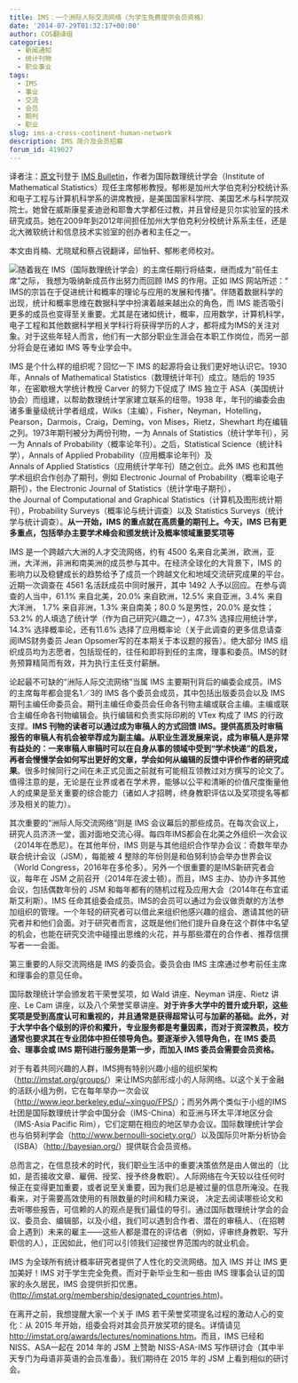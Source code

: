 ```yaml
---
title: IMS：一个洲际人际交流网络（为学生免费提供会员资格）
date: '2014-07-29T01:32:17+00:00'
author: COS翻译组
categories:
  - 新闻通知
  - 统计刊物
  - 职业事业
tags:
  - IMS
  - 事业
  - 交流
  - 会员
  - 期刊
  - 职业
slug: ims-a-cross-continent-human-network
description: IMS 简介及会员招募
forum_id: 419027
---
```

译者注：[原文](http://bulletin.imstat.org/2014/07/ims-a-cross-continent-human-network-with-free-student-membership/)刊登于 [IMS Bulletin](http://bulletin.imstat.org/)，作者为国际数理统计学会（Institute of Mathematical Statistics）现任主席郁彬教授。郁彬是加州大学伯克利分校统计系和电子工程与计算机科学系的讲席教授，是美国国家科学院、美国艺术与科学院双院士。她曾在威斯康星麦迪逊和耶鲁大学都任过教，并且曾经是贝尔实验室的技术研究成员。她在2009年到2012年间担任加州大学伯克利分校统计系系主任，还是北大微软统计和信息技术实验室的创办者和主任之一。

本文由肖楠、尤晓斌和蔡占锐翻译，邱怡轩、郁彬老师校对。

![](http://bulletin.imstat.org/wp-content/uploads/Bin-Yu-2013.jpg)随着我在 IMS（国际数理统计学会）的主席任期行将结束，继而成为“前任主席”之际， 我想为吸纳新成员作出努力而回顾 IMS 的作用。正如 IMS 网站所述：“ IMS的宗旨在于促进统计和概率的理论与应用的发展和传播”。伴随着数据科学的出现，统计和概率思维在数据科学中扮演着越来越出众的角色，而 IMS 能否吸引更多的成员也变得至关重要。尤其是在诸如统计，概率，应用数学，计算机科学，电子工程和其他数据科学相关学科行将获得学历的人才，都将成为IMS的关注对象。对于这些年轻人而言，他们有一大部分职业生涯会在本职工作岗位，而另一部分将会是在诸如 IMS 等专业学会中。

IMS 是个什么样的组织呢？回忆一下 IMS 的起源将会让我们更好地认识它。1930 年，Annals of Mathematical Statistics（数理统计年刊）成立。随后的 1935 年，在密歇根大学统计教授 Carver 的努力下促成了 IMS 独立于 ASA（美国统计协会）而组建，以帮助数理统计学家建立联系的纽带。1938 年，年刊的编委会由诸多重量级统计学者组成，Wilks（主编），Fisher，Neyman，Hotelling，Pearson，Darmois，Craig，Deming，von Mises，Rietz，Shewhart 均在编辑之列。1973年期刊被分为两份刊物，一为 Annals of Statistics（统计学年刊），另一为 Annals of Probability（概率论年刊）。之后，Statistical Science（统计科学），Annals of Applied Probability（应用概率论年刊）及 Annals of Applied Statistics（应用统计学年刊）随之创立。此外 IMS 也和其他学术组织合作创办了期刊，例如 Electronic Journal of Probability（概率论电子期刊），the Electronic Journal of Statistics（统计学电子期刊），the Journal of Computational and Graphical Statistics（计算机及图形统计期刊），Probability Surveys（概率论与统计调查）以及 Statistics Surveys（统计学与统计调查）。**从一开始，IMS 的重点就在高质量的期刊上。今天，IMS 已有更多重点，包括举办主要学术峰会和颁发统计及概率领域重要奖项等**

IMS 是一个跨越六大洲的人才交流网络，约有 4500 名来自北美洲，欧洲，亚洲，大洋洲，非洲和南美洲的成员参与其中。在经济全球化的大背景下，IMS 的影响力以及稳健成长的趋势给予了成员一个跨越文化和地域交流研究成果的平台。近期一次调查在 4561 名活跃成员中同时展开，其中 1492 人予以回应。在参与调查的人当中，61.1% 来自北美，20.0% 来自欧洲，12.5% 来自亚洲，3.4% 来自大洋洲， 1.7% 来自非洲，1.3% 来自南美；80.0 %是男性，20.0% 是女性；53.2% 的人填选了统计学（作为自己研究兴趣之一），47.3% 选择应用统计学，14.3% 选择概率论，还有11.6% 选择了应用概率论（关于此调查的更多信息请查阅IMS财务委员 Jean Opsomer写的在本期关于本议题的报告）。绝大部分 IMS 组织成员均为志愿者，包括现任的，往任和即将到任的主席，理事和委员。IMS的财务预算精简而有效，并为执行主任支付薪酬。

论起最不可缺的“洲际人际交流网络”当属 IMS 主要期刊背后的编委会成员。IMS 的主席每年都会提名1／3的 IMS 各个委员会成员，其中包括出版委员会以及 IMS 期刊主编任命委员会。期刊主编任命委员会任命各刊物主编或联合主编。主编或联合主编任命各刊物编辑会。执行编辑和负责实际印刷的 VTex 构成了 IMS 的行政支撑。**IMS 刊物的读者可以通过成为审稿人的方式回馈 IMS。提供高质及时审稿报告的审稿人有机会被举荐成为副主编。从职业生涯发展来说，成为审稿人是非常有益处的：一来审稿人审稿时可以在自身从事的领域中受到“学术快递”的启发，再者会慢慢学会如何写出更好的文章，学会如何从编辑的反馈中评价作者的研究成果**。很多时候同行之间在未正式见面之前就有可能相互领教过对方撰写的论文了。值得注意的是，无论是在业界或者在学术界，能够以公平和清晰的价值尺度衡量他人的成果是至关重要的综合能力（诸如人才招聘，终身教职评估以及奖项提名等都涉及相关的能力）。

其次重要的“洲际人际交流网络”则是 IMS 会议幕后的那些成员。在每次会议上，研究人员济济一堂，面对面地交流心得。每四年IMS都会在北美之外组织一次会议（2014年在悉尼）。在其他年份，IMS 则是与其他组织合作举办会议：奇数年举办联合统计会议（JSM），每能被 4 整除的年份则是和伯努利协会举办世界会议（World Congress，2016年在多伦多）。另外一个很重要的是IMS新研究者会议，每年在 JSM 之前召开（2014年在波士顿）。而且，IMS 主办、协办许多其他会议，包括偶数年份的 JSM 和每年都有的随机过程及应用大会（2014年在布宜诺斯艾利斯）。IMS 任命其组委会成员。IMS的会员可以通过为会议做贡献的方法参加组织的管理。一个年轻的研究者可以借此来组织他感兴趣的组会、邀请其他的研究者并和他们会面。对于研究者而言，这既是他们他们提升自身在这个群体中名望的机会，也能在研究交流中碰撞出思维的火花，并与那些潜在的合作者、推荐信撰写者一一会面。

第三重要的人际交流网络是 IMS 的委员会。委员会由 IMS 主席通过参考前任主席和理事会的意见任命。

国际数理统计学会颁发若干荣誉奖项，如 Wald 讲座、Neyman 讲座、Rietz 讲座、Le Cam 讲座，以及八个荣誉奖章讲座。**对于许多大学中的晋升或升职，这些奖项是受到高度认可和重视的，并且通常是获得超常认可与加薪的基础。此外，对于大学中各个级别的评价和擢升，专业服务都是考量因素，而对于资深教员，校方通常也要求其在专业团体中担任领导角色。要逐渐步入领导角色，在 IMS 委员会、理事会或 IMS 期刊进行服务是第一步，而加入 IMS 委员会需要会员资格。**

对于有着共同兴趣的人群，IMS拥有特别兴趣小组的组织架构（<http://imstat.org/groups/>）来让IMS内部形成小的人际网络。以这个关于金融的活跃小组为例，它在每年举办一次会议（<http://www.ieor.berkeley.edu/~xinguo/FPS/>）；而另外两个类似于小组的IMS社团是国际数理统计学会中国分会（IMS-China）和亚洲与环太平洋地区分会（IMS-Asia Pacific Rim），它们定期在相应的地区举办会议。国际数理统计学会也与伯努利学会（<http://www.bernoulli-society.org/>）以及国际贝叶斯分析协会（ISBA）（<http://bayesian.org/>）提供联合会员资格。

总而言之，在信息技术的时代，我们职业生活中的重要决策依然是由人做出的（比如，是否接收文章、雇佣、授奖、授予终身教职）。人际网络在今天较以往任何时候正在变得更加重要，或者说至关重要，因为我们总是被过量的信息所淹没。在我看来，对于需要高效使用的有限数量的时间和精力来说， 决定去阅读哪些论文和去听哪些报告，可信赖的人的观点是我们最佳的导引。通过国际数理统计学会的会议、委员会、编辑部，以及小组，我们可以遇到合作者、潜在的审稿人、（在招聘会上遇到）未来的雇主——这些人都是潜在的评估者（例如，评审终身教职、写升职信的人），正因如此，他们可以引领我们迎接世界范围内的就业机会。

IMS 为全球所有统计概率研究者提供了人性化的交流网络。加入 IMS 并让 IMS 更加美好！IMS 对于学生完全免费。而对于新毕业生和一些由 IMS 理事会认证的国家的永久居民，IMS 会提供折扣优惠。(<http://imstat.org/membership/designated_countries.htm>)。

在离开之前，我想提醒大家一个关于 IMS 若干荣誉奖项提名过程的激动人心的变化：从 2015 年开始，组委会将对其会员开放奖项的提名。详情请见 <http://imstat.org/awards/lectures/nominations.htm>。而且，IMS 已经和 NISS、ASA一起在 2014 年的 JSM 上赞助 NISS-ASA-IMS 写作研讨会（其中半天专门为母语非英语的会员准备）。我们期待在 2015 年的 JSM 上看到相似的研讨会。
